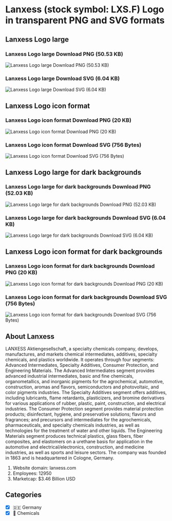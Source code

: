 # Lanxess (stock symbol: LXS.F) Logo in transparent PNG and SVG formats

## Lanxess Logo large

### Lanxess Logo large Download PNG (50.53 KB)

![Lanxess Logo large Download PNG (50.53 KB)](/img/orig/LXS.F_BIG-3e53d1ae.png)

### Lanxess Logo large Download SVG (6.04 KB)

![Lanxess Logo large Download SVG (6.04 KB)](/img/orig/LXS.F_BIG-36a812c7.svg)

## Lanxess Logo icon format

### Lanxess Logo icon format Download PNG (20 KB)

![Lanxess Logo icon format Download PNG (20 KB)](/img/orig/LXS.F-5fc67ca3.png)

### Lanxess Logo icon format Download SVG (756 Bytes)

![Lanxess Logo icon format Download SVG (756 Bytes)](/img/orig/LXS.F-abef39f8.svg)

## Lanxess Logo large for dark backgrounds

### Lanxess Logo large for dark backgrounds Download PNG (52.03 KB)

![Lanxess Logo large for dark backgrounds Download PNG (52.03 KB)](/img/orig/LXS.F_BIG.D-e24a9320.png)

### Lanxess Logo large for dark backgrounds Download SVG (6.04 KB)

![Lanxess Logo large for dark backgrounds Download SVG (6.04 KB)](/img/orig/LXS.F_BIG.D-824376c8.svg)

## Lanxess Logo icon format for dark backgrounds

### Lanxess Logo icon format for dark backgrounds Download PNG (20 KB)

![Lanxess Logo icon format for dark backgrounds Download PNG (20 KB)](/img/orig/LXS.F.D-71d4cca4.png)

### Lanxess Logo icon format for dark backgrounds Download SVG (756 Bytes)

![Lanxess Logo icon format for dark backgrounds Download SVG (756 Bytes)](/img/orig/LXS.F.D-1bc11e6e.svg)

## About Lanxess

LANXESS Aktiengesellschaft, a specialty chemicals company, develops, manufactures, and markets chemical intermediates, additives, specialty chemicals, and plastics worldwide. It operates through four segments: Advanced Intermediates, Specialty Additives, Consumer Protection, and Engineering Materials. The Advanced Intermediates segment provides advanced industrial intermediates, basic and fine chemicals, organometallics, and inorganic pigments for the agrochemical, automotive, construction, aromas and flavors, semiconductors and photovoltaic, and color pigments industries. The Specialty Additives segment offers additives, including lubricants, flame retardants, plasticizers, and bromine derivatives for various applications of rubber, plastic, paint, construction, and electrical industries. The Consumer Protection segment provides material protection products; disinfectant, hygiene, and preservative solutions; flavors and fragrances; and precursors and intermediates for the agrochemicals, pharmaceuticals, and specialty chemicals industries, as well as technologies for the treatment of water and other liquids. The Engineering Materials segment produces technical plastics, glass fibers, fiber composites, and elastomers on a urethane basis for application in the automotive and electrical/electronics, construction, and medicine industries, as well as sports and leisure sectors. The company was founded in 1863 and is headquartered in Cologne, Germany.

1. Website domain: lanxess.com
2. Employees: 12950
3. Marketcap: $3.46 Billion USD


## Categories
- [x] 🇩🇪 Germany
- [x] 🧪 Chemicals
